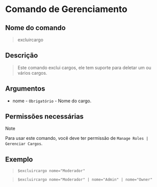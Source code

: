 # Comando de Gerenciamento

## Nome do comando
> excluircargo

## Descrição
> Este comando exclui cargos, ele tem suporte para deletar um ou vários cargos.

## Argumentos
- nome - `Obrigatório` - Nome do cargo.

## Permissões necessárias
> [!NOTE]
> Para usar este comando, você deve ter permissão de `Manage Roles | Gerenciar Cargos`.

## Exemplo
> `$excluircargo nome="Moderador"`

> `$excluircargo nome="Moderador" | nome="Admin" | nome="Owner"`